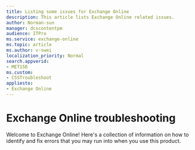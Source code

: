 ```yaml
---
title: Listing some issues for Exchange Online
description: This article lists Exchange Online related issues.
author: Norman-sun
manager: dcscontentpm
audience: ITPro
ms.service: exchange-online
ms.topic: article
ms.author: v-swei
localization_priority: Normal
search.appverid: 
- MET150
ms.custom:
- CSSTroubleshoot
appliesto:
- Exchange Online
---
```


# Exchange Online troubleshooting

Welcome to Exchange Online! Here's a collection of information on how to identify and fix errors that you may run into when you use this product.
